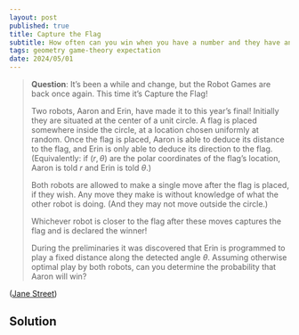 ```yaml
---
layout: post
published: true
title: Capture the Flag
subtitle: How often can you win when you have a number and they have an arrow?
tags: geometry game-theory expectation
date: 2024/05/01
---
```


>**Question**: It’s been a while and change, but the Robot Games are back once again. This time it’s Capture the Flag!
>
>Two robots, Aaron and Erin, have made it to this year’s final! Initially they are situated at the center of a unit circle. A flag is placed somewhere inside the circle, at a location chosen uniformly at random. Once the flag is placed, Aaron is able to deduce its distance to the flag, and Erin is only able to deduce its direction to the flag. (Equivalently: if $(r, θ)$ are the polar coordinates of the flag’s location, Aaron is told $r$ and Erin is told $\theta.$)
>
>Both robots are allowed to make a single move after the flag is placed, if they wish. Any move they make is without knowledge of what the other robot is doing. (And they may not move outside the circle.)
>
>Whichever robot is closer to the flag after these moves captures the flag and is declared the winner!
>
>During the preliminaries it was discovered that Erin is programmed to play a fixed distance along the detected angle $\theta.$ Assuming otherwise optimal play by both robots, can you determine the probability that Aaron will win? 
<!--more-->

([Jane Street]([URL](https://www.janestreet.com/puzzles/current-puzzle/)))

## Solution


<br>

